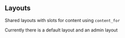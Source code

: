 ## Layouts

Shared layouts with slots for content using `content_for`

Currently there is a default layout and an admin layout
